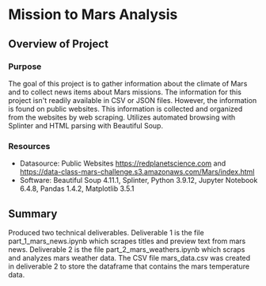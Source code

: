 # Mission to Mars Analysis
## Overview of Project
### Purpose

The goal of this project is to gather information about the climate of Mars and to collect news items about Mars missions. The information for this project isn't readily available in CSV or JSON files. However, the information is found on public websites. This information is collected and organized from the websites by web scraping. Utilizes automated browsing with Splinter and HTML parsing with Beautiful Soup.

### Resources
* Datasource: Public Websites https://redplanetscience.com and https://data-class-mars-challenge.s3.amazonaws.com/Mars/index.html
* Software: Beautiful Soup 4.11.1, Splinter, Python 3.9.12, Jupyter Notebook 6.4.8, Pandas 1.4.2, Matplotlib 3.5.1

## Summary
Produced two technical deliverables. Deliverable 1 is the file part_1_mars_news.ipynb which scrapes titles and preview text from mars news. Deliverable 2 is the file part_2_mars_weathers.ipynb which scraps and analyzes mars weather data. The CSV file mars_data.csv was created in deliverable 2 to store the dataframe that contains the mars temperature data. 
